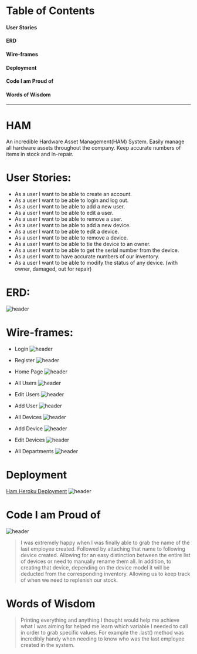 
# Table of Contents
#### User Stories
#### ERD
#### Wire-frames
#### Deployment
#### Code I am Proud of
#### Words of Wisdom

***


# HAM

An incredible Hardware Asset Management(HAM) System. Easily manage all hardware assets throughout the company. Keep accurate numbers of items in stock and in-repair.


# User Stories:

- As a user I want to be able to create an account.
- As a user I want to be able to login and log out.
- As a user I want to be able to add a new user.
- As a user I want to be able to edit a user.
- As a user I want to be able to remove a user.
- As a user I want to be able to add a new device.
- As a user I want to be able to edit a device.
- As a user I want to be able to remove a device.
- As a user I want to be able to tie the device to an owner.
- As a user I want to be able to get the serial number from the device.
- As a user I want to have accurate numbers of our inventory.
- As a user I want to be able to modify the status of any device. (with owner, damaged, out for repair)


# ERD:

![header](https://github.com/imanirak/HAM/blob/main/readmeinfo/HAM-ERD.jpg)

# Wire-frames:

- Login
![header](https://github.com/imanirak/HAM/blob/main/readmeinfo/HAM-Login.jpg)


- Register
![header](https://github.com/imanirak/HAM/blob/main/readmeinfo/HAM-Register.jpg)


- Home Page
![header](https://github.com/imanirak/HAM/blob/main/readmeinfo/HAM%20-LandingPage.jpg)


- All Users
![header](https://github.com/imanirak/HAM/blob/main/readmeinfo/HAM-Users.jpg)


- Edit Users
![header](https://github.com/imanirak/HAM/blob/main/readmeinfo/HAM-EditUser.jpg)


- Add User
![header](https://github.com/imanirak/HAM/blob/main/readmeinfo/HAM-AddUser.jpg)


- All Devices
![header](https://github.com/imanirak/HAM/blob/main/readmeinfo/HAM-Devices.jpg)


- Add Device
![header](https://github.com/imanirak/HAM/blob/main/readmeinfo/HAM-AddDevice.jpg)


- Edit Devices
![header](https://github.com/imanirak/HAM/blob/main/readmeinfo/HAM-EditDevice.jpg)

- All Departments
![header](https://github.com/imanirak/HAM/blob/main/readmeinfo/HAM-Departments.jpg)


# Deployment

[Ham Heroku Deployment](https://ham-system.herokuapp.com/ "HAM Heroku Deployment")
![header](https://github.com/imanirak/HAM/blob/main/readmeinfo/homepage.png)



# Code I am Proud of
![header](https://github.com/imanirak/HAM/blob/main/readmeinfo/proud-code.png)
> I was extremely happy when I was finally able to grab the name of the last employee created. Followed by attaching that name to following device created. Allowing for an easy distinction between the entire list of devices or need to manually rename them all. In addition, to creating that device, depending on the device model it will be deducted from the corresponding inventory. Allowing us to keep track of when we need to replenish our stock.

# Words of Wisdom
> Printing everything and anything I thought would help me achieve what I was aiming for helped me learn which variable I needed to call in order to grab specific values. For example the .last() method was incredibly handy when needing to know who was the last employee created in the system.

